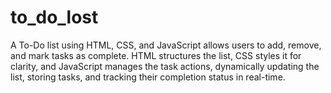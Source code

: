 # to_do_lost
A To-Do list using HTML, CSS, and JavaScript allows users to add, remove, and mark tasks as complete. HTML structures the list, CSS styles it for clarity, and JavaScript manages the task actions, dynamically updating the list, storing tasks, and tracking their completion status in real-time.
